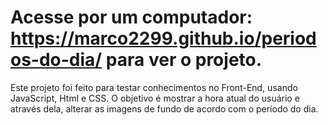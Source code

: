 # Acesse por um computador: https://marco2299.github.io/periodos-do-dia/ para ver o projeto.
Este projeto foi feito para testar conhecimentos no Front-End, usando JavaScript, Html e CSS. O objetivo é mostrar a hora atual do usuário e através dela, alterar as imagens de fundo de acordo com o período do dia. 
